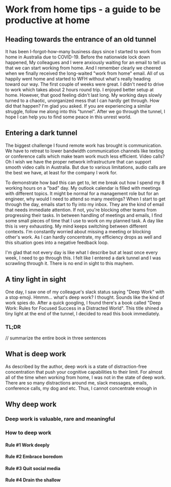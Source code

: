 # Work from home tips - a guide to be productive at home

## Heading towards the entrance of an old tunnel

It has been I-forgot-how-many business days since I started to work from home in Australia due to COVID-19. Before the nationwide lock down happened, My colleagues and I were anxiously waiting for an email to tell us that we can start working from home. And I remember clearly we cheered when we finally received the long-waited "work from home" email. All of us happily went home and started to WFH without what's really heading toward our way.
The first couple of weeks were great. I didn't need to drive to work which takes about 2 hours round trip. I enjoyed better setup at home. However, that good feeling didn't last long. My working days slowly turned to a chaotic, unorganized mess that I can hardly get through. How did that happen? I'm glad you asked. If you are experiencing a similar struggle, follow me along into this "tunnel". After we go through the tunnel, I hope I can help you to find some peace in this unrest world.

## Entering a dark tunnel

The biggest challenge I found remote work has brought is communication. We have to retreat to lower bandwidth communication channels like texting or conference calls which make team work much less efficient. Video calls? Oh I wish we have the proper network infrastructure that can support smooth video calls in Australia. But due to various limitations, audio calls are the best we have, at least for the company I work for.

To demonstrate how bad this can get to, let me break out how I spend my 8 working hours on a "bad" day. My outlook calendar is filled with meetings with different topics. It might be normal for a management role but for an engineer, why would I need to attend so many meetings? When I start to get through the day, emails start to fly into my inbox. They are the kind of email that needs immediate attention. If not, you're blocking other teams from progressing their tasks. In between handling of meetings and emails, I find some small pieces of time that I use to work on my planned task. A day like this  is very exhausting. My mind keeps switching between different contexts. I'm constantly worried about missing a meeting or blocking other's work. As I can hardly concentrate, my efficiency drops as well and this situation goes into a negative feedback loop. 

I'm glad that not every day is like what I describe but at least once every week, I need to go through this. I felt like I entered a dark tunnel and I was scrawling through it. There is no end in sight to this mayhem. 

## A tiny light in sight

One day, I saw one of my colleague's slack status saying "Deep Work" with a stop emoji. Hmmm... what's deep work? I thought. Sounds like the kind of work spies do. After a quick googling, I found there's a book called "Deep Work: Rules for Focused Success in a Distracted World". This title shined a tiny light at the end of the tunnel, I decided to read this book immediately.  

### TL;DR

// summarize the entire book in three sentences

## What is deep work

As described by the author, deep work is a state of distraction-free concentration that push your cognitive capabilities to their limit. For almost all of the time when working from home, I was not in the state of deep work. There are so many distractions around me, slack messages, emails, conference calls, my dog and etc. Thus, I cannot concentrate enough in 

## Why deep work

### Deep work is valuable, rare and meaningful

### How to deep work

#### Rule #1 Work deeply

#### Rule #2 Embrace boredom

#### Rule #3 Quit social media

#### Rule #4 Drain the shallow
